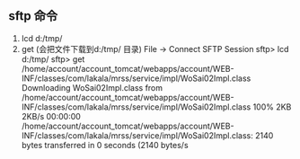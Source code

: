 ## sftp 命令
1. lcd d:/tmp/
2. get (会把文件下载到d:/tmp/ 目录)
File -> Connect SFTP Session
sftp> lcd d:/tmp/
sftp> get /home/account/account_tomcat/webapps/account/WEB-INF/classes/com/lakala/mrss/service/impl/WoSai02Impl.class
Downloading WoSai02Impl.class from /home/account/account_tomcat/webapps/account/WEB-INF/classes/com/lakala/mrss/service/impl/WoSai02Impl.class
  100% 2KB      2KB/s 00:00:00     
/home/account/account_tomcat/webapps/account/WEB-INF/classes/com/lakala/mrss/service/impl/WoSai02Impl.class: 2140 bytes transferred in 0 seconds (2140 bytes/s